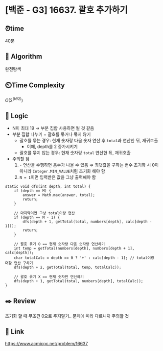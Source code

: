 # [백준 - G3] 16637. 괄호 추가하기

## ⏰**time**
40분

## :pushpin: **Algorithm**
완전탐색

## ⏲️**Time Complexity**
$O(2^(N/2))$

## :round_pushpin: **Logic**
- N이 최대 19 → 부분 집합 사용하면 될 것 같음
- 부분 집합 나누기 = 괄호를 묶거나 묶지 않기
  - 괄호를 묶는 경우: 현재 숫자랑 다음 숫자 연산 후 `total`과 연산한 뒤, 재귀호출
    - 이때, depth를 2 증가시키기
  - 괄호를 묶지 않는 경우: 현재 숫자랑 `total` 연산한 뒤, 재귀호출
- 주의할 점
  1. `-` 연산을 수행하면 음수가 나올 수 있음
  ⇒ 최댓값을 구하는 변수 초기화 시 0이 아니라 `Integer.MIN_VALUE`처럼 초기화 해야 함
  2. `N = 1`이면 입력받은 값을 그냥 출력해야 함
```
static void dfs(int depth, int total) {
    if (depth == M) {
        answer = Math.max(answer, total);
        return;
    }

    // 마지막이면 그냥 total이랑 연산
    if (depth == M - 1) {
        dfs(depth + 1, getTotal(total, numbers[depth], calc[depth - 1]));
        return;
    }

    // 괄호 묶기 O == 현재 숫자랑 다음 숫자랑 연산하기
    int temp = getTotal(numbers[depth], numbers[depth + 1], calc[depth]);
    char totalCalc = depth == 0 ? '+' : calc[depth - 1]; // total이랑 더할 연산 구하기
    dfs(depth + 2, getTotal(total, temp, totalCalc));

    // 괄호 묶기 X == 현재 숫자만 연산하기
    dfs(depth + 1, getTotal(total, numbers[depth], totalCalc));
}
```

## :black_nib: **Review**
초기화 할 때 무조건 0으로 주지말기.. 문제에 따라 다르니까 주의할 것

## 📡 Link
https://www.acmicpc.net/problem/16637
